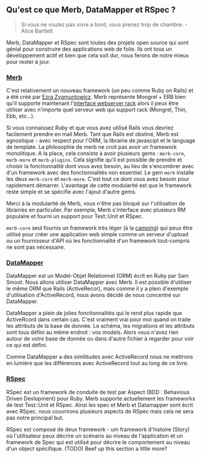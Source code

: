 ## Qu'est ce que Merb, DataMapper et RSpec ?

> Si vous ne voulez pas vivre a bord, vous prenez trop de chambre. - Alice Bartlett

Merb, DataMapper et RSpec sont toutes des projets open source qui sont génial pour construire des applications web de folie. Ils ont tous un développement actif et bien que cela soit dur, nous ferons de notre mieux pour rester à jour.

### [Merb](http://merbivore.com/)

C'est relativement un nouveau framework (un peu comme Ruby on Rails) et a été créé par [Ezra Zygmuntowicz](http://brainspl.at/). Merb représente Mongrel + ERB bien qu'il supporte maintenant l'[interface webserver rack](http://rack.rubyforge.org/) alors il peux être utiliser avec n'importe quel serveur web qui support rack (Mongrel, Thin, Ebb, etc...).

Si vous connaissez Ruby et que vous avez utilisé Rails vous devriez facilement prendre en mail Merb. Tant que Rails est obstiné, Merb est agnostique - avec respect pour l'ORM, la librairie de javascipt et le language de template. La philosophie de merb ne croit pas avoir un framework monolitique. A la place, cela consiste à avoir plusieurs gems : `merb-core`, `merb-more` et `merb-plugins`. Cela signifie qu'il est possible de prendre et choisir la fonctionnalité dont vous avez besoin, au lieu de s'encombrer avec d'un framework avec des fonctionnalités non essentiel. Le gem `merb` installe les deux `merb-core` et `merb-more`. C'est tout ce dont vous avez besoin pour rapidement démarrer. L'avantage de cette modularité est que le framework reste simple et se spécifie avec l'ajout d'autre gems.

Merci à la modularité de Merb, vous n'être pas bloqué sur l'utilisation de librairies en particulier. Par exemple, Merb s'interface avec plusieurs RM populaire et fourni un support pour Test::Unit et RSpec.

`merb-core` seul fournis un framework très léger (à la [camping](http://code.whytheluckystiff.net/camping/)) qui peux être utilisé pour créer une application web simple comme un serveur d'upload ou un fournisseur d'API où les fonctionnalité d'un framework tout-compris ne sont pas nécessaire.

### [DataMapper](http://datamapper.org/)

DataMapper est un Model-Objet Relationnel (ORM) écrit en Ruby par Sam Smoot. Nous allons utiliser DataMapper avec Merb. Il est possible d'utiliser le même ORM que Rails (ActiveRecor), mais comme il y a plein d'exemple d'utilisation d'ActiveRecord, nous avons décidé de nous concentré sur DataMapper.

DataMapper a plein de jolies fonctionnalités qui le rend plus rapide que ActiveRcord dans certain cas. C'est vraiment vrai pour moi quand on traite les attributs de la base de donnée. Le schéma, les migrations et les attributs sont tous défini au même endroit : vos models. Alors vous n'avez rien autour de votre base de donnée ou dans d'autre fichier à regarder pour voir ce qui est défini.

Comme DataMapper a des similitudes avec ActiveRecord nous ne mettrons en lumière que les différences avec ActiveRecord tout au long de ce livre.

### [RSpec](http://rspec.info/)

RSpec est un framework de conduite de test par Aspect (BDD : Behavious Driven Devlopment) pour Ruby.
Merb supporte actuellement les frameworks de test Test::Unit et RSpec. Ainsi les spec et Merb et Datamapper sont écrit avec RSpec. nous couvrirons plusieurs aspects de RSpec mais cela ne sera pas notre principal but.

RSpec est composé de deux framework - um framework d'histoire (Story) où l'utilisateur peux décrire un scénario au niveau de l'application et un framework de Spec qui est utilisé pour décrire le comportement au niveau d'un object spécifique.
(TODO) Beef up this section a little more?
